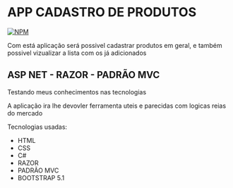 # APP CADASTRO DE PRODUTOS

[![NPM](https://img.shields.io/npm/l/react)](https://github.com/MauricioMoreiira/RegistroPedidos/blob/master/LICENSE) 

 Com está aplicação será possivel cadastrar produtos em geral, e também possivel vizualizar a lista com os já adicionados

## ASP NET - RAZOR - PADRÃO MVC

Testando meus conhecimentos nas tecnologias

A aplicação ira lhe devovler ferramenta uteis e parecidas com logicas reias do mercado

Tecnologias usadas:
- HTML
- CSS
- C#
- RAZOR
- PADRÃO MVC
- BOOTSTRAP 5.1


